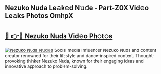 ## Nezuko Nuda Le𝚊k𝚎d N𝚞𝚍e - Part-Z0X Vid𝚎o Le𝚊ks Photos OmhpX

# <h2><a href="http://fbbqkh3.evod.top/?m=Nezuko+Nuda">🔗 👉🔴 Nezuko Nuda Vid𝚎o Ph𝚘t𝚘s</a></h2>

[![Nezuko Nuda N𝚞d𝚎s](https://i.imgur.com/8V9OHl7.gif)](http://fbbqkh3.evod.top/?m=Nezuko+Nuda)
Social media influencer Nezuko Nuda and content creator renowned for their lifestyle and dance-inspired content. Thought-provoking thinker Nezuko Nuda, known for their engaging ideas and innovative approach to problem-solving. 
